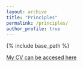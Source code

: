 ```yaml
---
layout: archive
title: "Principles"
permalink: /principles/
author_profile: true
---
```



{% include base_path %}
<!-- ## [Bayesian Learning](/teaching/bayesian-learning/)
Master Course in Data Science, Université Côte d'Azur
M2, first semester, 30 hours
 -->
[My CV can be accesed here](/assets/CV_MD_IMTIAZ_HABIB.pdf)
